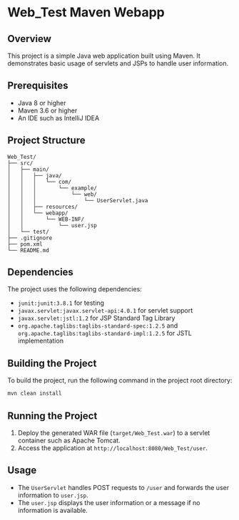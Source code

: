 # Web_Test Maven Webapp

## Overview
This project is a simple Java web application built using Maven. It demonstrates basic usage of servlets and JSPs to handle user information.

## Prerequisites
- Java 8 or higher
- Maven 3.6 or higher
- An IDE such as IntelliJ IDEA

## Project Structure
```
Web_Test/
├── src/
│   ├── main/
│   │   ├── java/
│   │   │   └── com/
│   │   │       └── example/
│   │   │           └── web/
│   │   │               └── UserServlet.java
│   │   ├── resources/
│   │   └── webapp/
│   │       └── WEB-INF/
│   │           └── user.jsp
│   └── test/
├── .gitignore
├── pom.xml
└── README.md
```

## Dependencies
The project uses the following dependencies:
- `junit:junit:3.8.1` for testing
- `javax.servlet:javax.servlet-api:4.0.1` for servlet support
- `javax.servlet:jstl:1.2` for JSP Standard Tag Library
- `org.apache.taglibs:taglibs-standard-spec:1.2.5` and `org.apache.taglibs:taglibs-standard-impl:1.2.5` for JSTL implementation

## Building the Project
To build the project, run the following command in the project root directory:
```sh
mvn clean install
```

## Running the Project
1. Deploy the generated WAR file (`target/Web_Test.war`) to a servlet container such as Apache Tomcat.
2. Access the application at `http://localhost:8080/Web_Test/user`.

## Usage
- The `UserServlet` handles POST requests to `/user` and forwards the user information to `user.jsp`.
- The `user.jsp` displays the user information or a message if no information is available.

[//]: # (## Code Formatting)

[//]: # (To format the code in IntelliJ IDEA:)

[//]: # (1. Open the file you want to format.)

[//]: # (2. Use the shortcut `Ctrl + Alt + L` &#40;Windows/Linux&#41; or `Cmd + Option + L` &#40;macOS&#41;.)

[//]: # (## License)
[//]: # (This project is licensed under the MIT License. See the `LICENSE` file for details.)